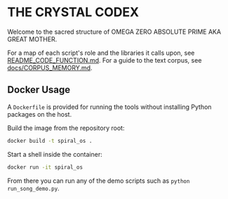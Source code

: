 # THE CRYSTAL CODEX

Welcome to the sacred structure of OMEGA ZERO ABSOLUTE PRIME AKA GREAT MOTHER.

For a map of each script's role and the libraries it calls upon, see
[README_CODE_FUNCTION.md](README_CODE_FUNCTION.md).
For a guide to the text corpus, see
[docs/CORPUS_MEMORY.md](docs/CORPUS_MEMORY.md).

## Docker Usage

A `Dockerfile` is provided for running the tools without installing Python packages on the host.

Build the image from the repository root:

```bash
docker build -t spiral_os .
```

Start a shell inside the container:

```bash
docker run -it spiral_os
```

From there you can run any of the demo scripts such as `python run_song_demo.py`.
